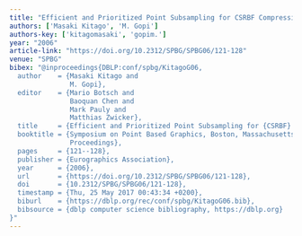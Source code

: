 ```yaml
---
title: "Efficient and Prioritized Point Subsampling for CSRBF Compression"
authors: ['Masaki Kitago', 'M. Gopi']
authors-key: ['kitagomasaki', 'gopim.']
year: "2006"
article-link: "https://doi.org/10.2312/SPBG/SPBG06/121-128"
venue: "SPBG"
bibex: "@inproceedings{DBLP:conf/spbg/KitagoG06,
  author    = {Masaki Kitago and
               M. Gopi},
  editor    = {Mario Botsch and
               Baoquan Chen and
               Mark Pauly and
               Matthias Zwicker},
  title     = {Efficient and Prioritized Point Subsampling for {CSRBF} Compression},
  booktitle = {Symposium on Point Based Graphics, Boston, Massachusetts, USA, 2006.
               Proceedings},
  pages     = {121--128},
  publisher = {Eurographics Association},
  year      = {2006},
  url       = {https://doi.org/10.2312/SPBG/SPBG06/121-128},
  doi       = {10.2312/SPBG/SPBG06/121-128},
  timestamp = {Thu, 25 May 2017 00:43:34 +0200},
  biburl    = {https://dblp.org/rec/conf/spbg/KitagoG06.bib},
  bibsource = {dblp computer science bibliography, https://dblp.org}
}"
---
```

